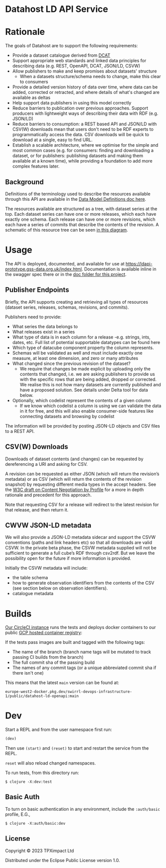 # Datahost LD API Service

# Rationale

The goals of Datahost are to support the following requirements:

- Provide a dataset catalogue derived from [DCAT](https://www.w3.org/TR/vocab-dcat-3/)
- Support appropriate web standards and linked data principles for describing data (e.g. REST, OpenAPI, DCAT, JSON/LD, CSVW)
- Allow publishers to make and keep promises about datasets' structure
  - When a datasets structure/schema needs to change, make this clear to consumers
- Provide a detailed version history of data over time, where data can be added, corrected or retracted, and where details of what's changed are available as  deltas
- Help support data publishers in using this model correctly
- Reduce barriers to publication over previous approaches.  Support producers with lightweight ways of describing their data with RDF (e.g. JSON/LD)
- Reduce barriers to consumption: a REST based API and JSON/LD with CSV(W) downloads mean that users don't need to be RDF experts to programmatically access the data. CSV downloads will be quick to download at a single, easy to find URL.
- Establish a scalable architecture, where we optimise for the simple and most common cases (e.g. for consumers: finding and downloading a dataset, or for publishers: publishing datasets and making them available at a known time), while providing a foundation to add more complex features later.

## Background

Definitions of the terminology used to describe the resources available through this API are available in the [Data Model Definitions doc here](https://github.com/Swirrl/datahost-prototypes/blob/main/datahost-ld-openapi/doc/data-model-definitions.md).

The resources available are structured as a tree, with dataset series at the top. Each dataset series can have one or more releases, which each have exactly one schema. Each release can have one or more revisions, which each have a series of commits that describe the contents of the revision. A schematic of this resource tree can be seen [in this diagram](https://github.com/Swirrl/datahost-prototypes/blob/main/doc/data-model.md).

# Usage

The API is deployed, documented, and available for use at https://ldapi-prototype.gss-data.org.uk/index.html. Documentation is available inline in the swagger spec there or in the [doc folder for this project](https://github.com/Swirrl/datahost-prototypes/tree/main/datahost-ld-openapi/doc).

## Publisher Endpoints

Briefly, the API supports creating and retrieving all types of resources (dataset series, releases, schemas, revisions, and commits).

Publishers need to provide:

- What series the data belongs to
- What releases exist in a series
- What type of data is in each column for a release
  -e.g. strings, ints, dates, etc. Full list of potential supportable datatypes can be found here
- Which type of datacube component property the column represents.
- Schemas will be validated as well and must include exactly one measure, at least one dimension, and zero or many attributes
- What changed since the previous revision of the dataset?
  - We require that changes be made explicit by uploading only the contents that changed, i.e. we are asking publishers to provide us with the specific rows that are being added, dropped or corrected. We realise this is not how many datasets are currently published and have a proposed solution. See details under Delta tool for data below.
- Optionally, which codelist represent the contents of a given column
  - If we know which codelist a column is using we can validate the data in it for free, and this will also enable consumer-side features like connecting datasets and browsing by codelist

The information will be provided by posting JSON-LD objects and CSV files to a REST API.

## CSV(W) Downloads
Downloads of dataset contents (and changes) can be requested by dereferencing a URI and asking for CSV.

A revision can be requested as either JSON (which will return the revision’s metadata) or as CSV (which will return the contents of the revision snapshot) by requesting different media types in the accept headers. See the [W3C draft on Content Negotiation by Profile](https://www.w3.org/TR/dx-prof-conneg/) for a more in depth rationale and precedent for this approach.

Note that requesting CSV for a release will redirect to the latest revision for that release, and then return it.

## CWVW JSON-LD metadata

We will also provide a JSON-LD metadata sidecar and support the CSVW conventions (paths and link headers etc) so that all downloads are valid CSVW. In the private beta phase, the CSVW metadata supplied will not be sufficient to generate a full cube’s RDF through csv2rdf.  But we leave the possibility open for the future if more information is provided.

Initially the CSVW metadata will include:
- the table schema
- how to generate observation identifiers from the contents of the CSV (see section below on observation identifiers).
- catalogue metadata

# Builds

[Our CircleCI instance](https://app.circleci.com/pipelines/github/Swirrl/datahost-prototypes) runs the tests and deploys docker containers to our public [GCP hosted container registry](https://console.cloud.google.com/artifacts/docker/swirrl-devops-infrastructure-1/europe-west2/public/datahost-ld-openapi):

If the tests pass images are built and tagged with the following tags:

- The name of the branch (branch name tags will be mutated to track passing CI builds from the branch)
- The full commit sha of the passing build
- The names of any commit tags (or a unique abbreviated commit sha if there isn't one)

This means that the latest `main` version can be found at:

`europe-west2-docker.pkg.dev/swirrl-devops-infrastructure-1/public/datahost-ld-openapi:main`

# Dev

Start a REPL and from the user namespace first run:

```clojure
(dev)
```

Then use `(start)` and `(reset)` to start and restart the service from the REPL.

`reset` will also reload changed namespaces.

To run tests, from this directory run:

```
$ clojure -X:dev:test
```

## Basic Auth

To turn on basic authentication in any environment, include the `:auth/basic`
profile, E.G.,

``` shell
$ clojure -X:auth/basic:dev
```

## License

Copyright © 2023 TPXimpact Ltd

Distributed under the Eclipse Public License version 1.0.
